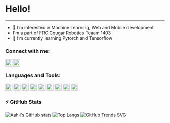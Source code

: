 # Hello!
---
- 👀 I’m interested in Machine Learning, Web and Mobile development
- I'm a part of FRC Cougar Robotics Teaam 1403
- 🌱 I’m currently learning Pytorch and Tensorflow

### Connect with me:

[<img align="left" alt="Aahil Shaikh | LinkedIn" width="22px" src="https://cdn.jsdelivr.net/npm/simple-icons@v3/icons/linkedin.svg" />][linkedin]
[<img align="left" alt="Aahil Shaikh | Google Developer Profile" width="22px" src="https://toppng.com/uploads/preview/oogle-chrome-developer-tools-google-developers-icon-11563029118otjotftm9o.png" />][Google Developer Profile]
<br />

### Languages and Tools:

<p align="left">
    <img src="https://cdn.jsdelivr.net/gh/devicons/devicon/icons/dart/dart-original.svg" width="22" height="22"/>
    <img src="https://cdn.jsdelivr.net/gh/devicons/devicon/icons/django/django-original.svg" width="22" height="22"/>
    <img src="https://cdn.jsdelivr.net/gh/devicons/devicon/icons/firebase/firebase-plain.svg" width="22" height="22"/>
    <img src="https://cdn.jsdelivr.net/gh/devicons/devicon/icons/flutter/flutter-original.svg" width="22" height="22"/>
    <img src="https://cdn.jsdelivr.net/gh/devicons/devicon/icons/git/git-original.svg" width="22" height="22"/>
    <img src="https://cdn.jsdelivr.net/gh/devicons/devicon/icons/python/python-original.svg" width="22" height="22"/>
    <img src="https://cdn.iconscout.com/icon/free/png-256/java-60-1174953.png" width="22" height="22"/>
    <img src="https://gradle.org/images/gradle-knowledge-graph-logo.png?20170228" width="22" height="22"/>
    <img src="https://dka575ofm4ao0.cloudfront.net/pages-transactional_logos/retina/8825/syPOR0YTxuwPEUrfe4NX" width="22" height="22"/>
</p>

### :zap: GitHub Stats

![Aahil's GitHub stats](https://github-readme-stats.vercel.app/api?username=AahilShaikh&count_private=true&show_icons=true&theme=gotham)
![Top Langs](https://github-readme-stats.vercel.app/api/top-langs/?username=AahilShaikh&layout=compact&show_icons=true&theme=gotham&count_private=true)
[![GitHub Trends SVG](https://api.githubtrends.io/user/svg/AahilShaikh/repos?time_range=one_year&include_private=True&theme=dark)](https://githubtrends.io)



[linkedin]: https://linkedin.com/in/aahil-shaikh
[Google Developer Profile]: https://developers.google.com/profile/u/aahil
[jsplaylist]: https://www.youtube.com/playlist?list=PLkwxH9e_vrALRJKu7wfXby3MKeflhTu6B
[cssplaylist]: https://www.youtube.com/playlist?list=PLkwxH9e_vrALSdvZuEh6gqQdmDoDIoqz4
[reactplaylist]: https://www.youtube.com/playlist?list=PLkwxH9e_vrAK4TdffpxKY3QGyHCpxFcQ0

